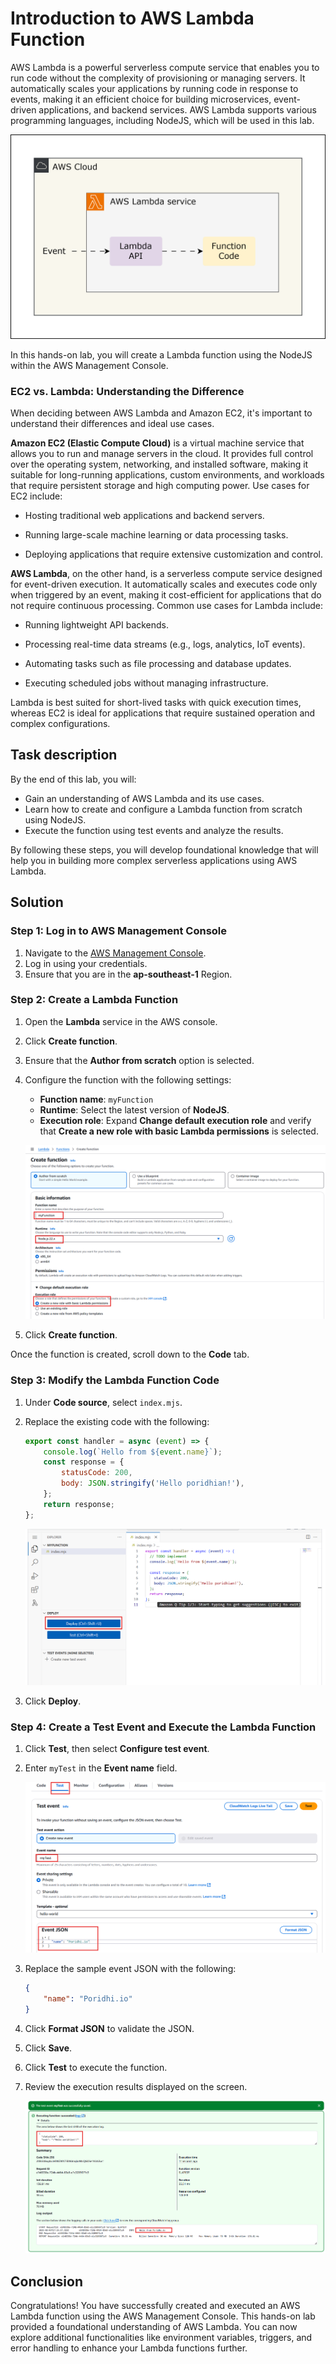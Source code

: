 # **Introduction to AWS Lambda Function**

AWS Lambda is a powerful serverless compute service that enables you to run code without the complexity of provisioning or managing servers. It automatically scales your applications by running code in response to events, making it an efficient choice for building microservices, event-driven applications, and backend services. AWS Lambda supports various programming languages, including NodeJS, which will be used in this lab.

![](https://github.com/poridhiEng/poridhi-labs/raw/main/Poridhi%20Labs/AWS%20Lambda%20Labs/Lab%2001/images/1.svg)


In this hands-on lab, you will create a Lambda function using the NodeJS within the AWS Management Console. 


### EC2 vs. Lambda: Understanding the Difference

When deciding between AWS Lambda and Amazon EC2, it's important to understand their differences and ideal use cases.

**Amazon EC2 (Elastic Compute Cloud)** is a virtual machine service that allows you to run and manage servers in the cloud. It provides full control over the operating system, networking, and installed software, making it suitable for long-running applications, custom environments, and workloads that require persistent storage and high computing power. Use cases for EC2 include:

- Hosting traditional web applications and backend servers.

- Running large-scale machine learning or data processing tasks.

- Deploying applications that require extensive customization and control.

**AWS Lambda**, on the other hand, is a serverless compute service designed for event-driven execution. It automatically scales and executes code only when triggered by an event, making it cost-efficient for applications that do not require continuous processing. Common use cases for Lambda include:

- Running lightweight API backends.

- Processing real-time data streams (e.g., logs, analytics, IoT events).

- Automating tasks such as file processing and database updates.

- Executing scheduled jobs without managing infrastructure.

Lambda is best suited for short-lived tasks with quick execution times, whereas EC2 is ideal for applications that require sustained operation and complex configurations.

## Task description

By the end of this lab, you will:
- Gain an understanding of AWS Lambda and its use cases.
- Learn how to create and configure a Lambda function from scratch using NodeJS.
- Execute the function using test events and analyze the results.


By following these steps, you will develop foundational knowledge that will help you in building more complex serverless applications using AWS Lambda.






## Solution

### Step 1: Log in to AWS Management Console
1. Navigate to the [AWS Management Console](https://aws.amazon.com/console/).
2. Log in using your credentials.
3. Ensure that you are in the **ap-southeast-1** Region.

### Step 2: Create a Lambda Function
1. Open the **Lambda** service in the AWS console.
2. Click **Create function**.
3. Ensure that the **Author from scratch** option is selected.
4. Configure the function with the following settings:
   - **Function name**: `myFunction`
   - **Runtime**: Select the latest version of **NodeJS**.
   - **Execution role**: Expand **Change default execution role** and verify that **Create a new role with basic Lambda permissions** is selected.
        
    ![alt text](https://github.com/poridhiEng/poridhi-labs/raw/main/Poridhi%20Labs/AWS%20Lambda%20Labs/Lab%2001/images/image.png)

5. Click **Create function**.

Once the function is created, scroll down to the **Code** tab.

### Step 3: Modify the Lambda Function Code
1. Under **Code source**, select `index.mjs`.
2. Replace the existing code with the following:

    ```js
    export const handler = async (event) => {
        console.log(`Hello from ${event.name}`);
        const response = {
            statusCode: 200,
            body: JSON.stringify('Hello poridhian!'),
        };
        return response;
    };
    ```

    ![alt text](https://github.com/poridhiEng/poridhi-labs/raw/main/Poridhi%20Labs/AWS%20Lambda%20Labs/Lab%2001/images/image-1.png)
3. Click **Deploy**.

### Step 4: Create a Test Event and Execute the Lambda Function
1. Click **Test**, then select **Configure test event**.
2. Enter `myTest` in the **Event name** field.

    ![alt text](https://github.com/poridhiEng/poridhi-labs/raw/main/Poridhi%20Labs/AWS%20Lambda%20Labs/Lab%2001/images/image-2.png)

3. Replace the sample event JSON with the following:

    ```json
    {
        "name": "Poridhi.io"
    }
    ```
4. Click **Format JSON** to validate the JSON.
5. Click **Save**.
6. Click **Test** to execute the function.
7. Review the execution results displayed on the screen.

    ![alt text](https://github.com/poridhiEng/poridhi-labs/raw/main/Poridhi%20Labs/AWS%20Lambda%20Labs/Lab%2001/images/image-3.png)




## Conclusion
Congratulations! You have successfully created and executed an AWS Lambda function using the AWS Management Console. This hands-on lab provided a foundational understanding of AWS Lambda. You can now explore additional functionalities like environment variables, triggers, and error handling to enhance your Lambda functions further.

